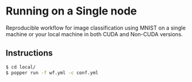 # Running on a Single node

Reproducible workflow for image classification using MNIST on a single machine or your local machine
in both CUDA and Non-CUDA versions.

## Instructions

```bash
$ cd local/
$ popper run -f wf.yml -c conf.yml
```

